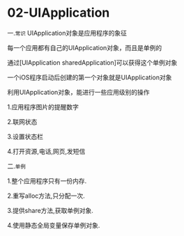 # 02-UIApplication
一.`常识`
UIApplication对象是应用程序的象征

每一个应用都有自己的UIApplication对象，而且是单例的

通过[UIApplication sharedApplication]可以获得这个单例对象

一个iOS程序启动后创建的第一个对象就是UIApplication对象

利用UIApplication对象，能进行一些应用级别的操作

1.应用程序图片的提醒数字

2.联网状态

3.设置状态栏

4.打开资源,电话,网页,发短信

二.`单例`

1.整个应用程序只有一份内存.

2.重写alloc方法,只分配一次.

3.提供share方法,获取单例对象.

4.使用静态全局变量保存单例对象.



